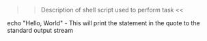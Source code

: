 >> Description of shell script used to perform task <<

echo "Hello, World" - This will print the statement in the quote to the standard output stream
